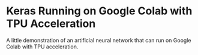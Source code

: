 # Keras Running on Google Colab with TPU Acceleration

A little demonstration of an artificial neural network that can run on Google Colab with TPU acceleration.
